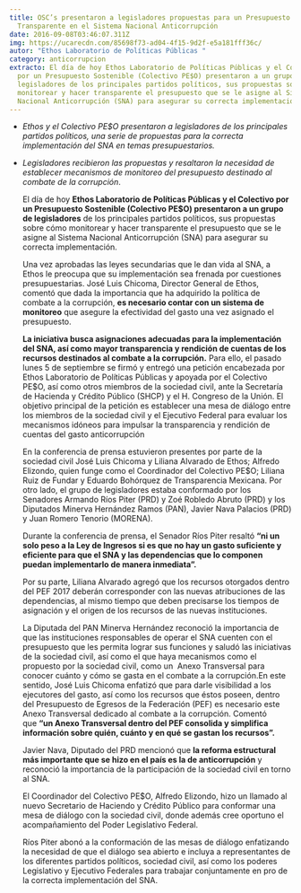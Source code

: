 ```yaml
---
title: OSC’s presentaron a legisladores propuestas para un Presupuesto
  Transparente en el Sistema Nacional Anticorrupción
date: 2016-09-08T03:46:07.311Z
img: https://ucarecdn.com/85698f73-ad04-4f15-9d2f-e5a181fff36c/
autor: "Ethos Laboratorio de Políticas Públicas "
category: anticorrupcion
extracto: El día de hoy Ethos Laboratorio de Políticas Públicas y el Colectivo
  por un Presupuesto Sostenible (Colectivo PE$O) presentaron a un grupo de
  legisladores de los principales partidos políticos, sus propuestas sobre cómo
  monitorear y hacer transparente el presupuesto que se le asigne al Sistema
  Nacional Anticorrupción (SNA) para asegurar su correcta implementación.
---
```



* *Ethos y el Colectivo PE$O presentaron a legisladores de los principales partidos políticos, una serie de propuestas para la correcta implementación del SNA en temas presupuestarios.*
* *Legisladores recibieron las propuestas y resaltaron la necesidad de establecer mecanismos de monitoreo del presupuesto destinado al combate de la corrupción*.

  El día de hoy **Ethos Laboratorio de Políticas Públicas y el Colectivo por un Presupuesto Sostenible (Colectivo PE$O) presentaron a un grupo de legisladores** de los principales partidos políticos, sus propuestas sobre cómo monitorear y hacer transparente el presupuesto que se le asigne al Sistema Nacional Anticorrupción (SNA) para asegurar su correcta implementación.

  Una vez aprobadas las leyes secundarias que le dan vida al SNA, a Ethos le preocupa que su implementación sea frenada por cuestiones presupuestarias. José Luis Chicoma, Director General de Ethos, comentó que dada la importancia que ha adquirido la política de combate a la corrupción, **es necesario contar con un sistema de monitoreo** que asegure la efectividad del gasto una vez asignado el presupuesto.  

  **La iniciativa busca asignaciones adecuadas para la implementación del SNA, así como mayor transparencia y rendición de cuentas de los recursos destinados al combate a la corrupción.** Para ello, el pasado lunes 5 de septiembre se firmó y entregó una petición encabezada por Ethos Laboratorio de Políticas Públicas y apoyada por el Colectivo PE$O, así como otros miembros de la sociedad civil, ante la Secretaría de Hacienda y Crédito Público (SHCP) y el H. Congreso de la Unión. El objetivo principal de la petición es establecer una mesa de diálogo entre los miembros de la sociedad civil y el Ejecutivo Federal para evaluar los mecanismos idóneos para impulsar la transparencia y rendición de cuentas del gasto anticorrupción

  En la conferencia de prensa estuvieron presentes por parte de la sociedad civil José Luis Chicoma y Liliana Alvarado de Ethos; Alfredo Elizondo, quien funge como el Coordinador del Colectivo PE$O; Liliana Ruiz de Fundar y Eduardo Bohórquez de Transparencia Mexicana. Por otro lado, el grupo de legisladores estaba conformado por los Senadores Armando Ríos Piter (PRD) y Zoé Robledo Abruto (PRD) y los Diputados Minerva Hernández Ramos (PAN), Javier Nava Palacios (PRD) y Juan Romero Tenorio (MORENA).

  Durante la conferencia de prensa, el Senador Ríos Piter resaltó **“ni un solo peso a la Ley de Ingresos si es que no hay un gasto suficiente y eficiente para que el SNA y las dependencias que lo componen puedan implementarlo de manera inmediata”.**

  Por su parte, Liliana Alvarado agregó que los recursos otorgados dentro del PEF 2017 deberán corresponder con las nuevas atribuciones de las dependencias, al mismo tiempo que deben precisarse los tiempos de asignación y el origen de los recursos de las nuevas instituciones. 

  La Diputada del PAN Minerva Hernández reconoció la importancia de que las instituciones responsables de operar el SNA cuenten con el presupuesto que les permita lograr sus funciones y saludó las iniciativas de la sociedad civil, así como el que haya mecanismos como el propuesto por la sociedad civil, como un  Anexo Transversal para conocer cuánto y cómo se gasta en el combate a la corrupción.En este sentido, José Luis Chicoma enfatizó que para darle visibilidad a los ejecutores del gasto, así como los recursos que éstos poseen, dentro del Presupuesto de Egresos de la Federación (PEF) es necesario este Anexo Transversal dedicado al combate a la corrupción. Comentó que **“un Anexo Transversal dentro del PEF consolida y simplifica información sobre quién, cuánto y en qué se gastan los recursos”.**

  Javier Nava, Diputado del PRD mencionó que **la reforma estructural más importante que se hizo en el país es la de anticorrupción** y reconoció la importancia de la participación de la sociedad civil en torno al SNA.

  El Coordinador del Colectivo PE$O, Alfredo Elizondo, hizo un llamado al nuevo Secretario de Haciendo y Crédito Público para conformar una mesa de diálogo con la sociedad civil, donde además cree oportuno el acompañamiento del Poder Legislativo Federal. 

  Ríos Piter abonó a la conformación de las mesas de diálogo enfatizando la necesidad de que el diálogo sea abierto e incluya a representantes de los diferentes partidos políticos, sociedad civil, así como los poderes Legislativo y Ejecutivo Federales para trabajar conjuntamente en pro de la correcta implementación del SNA.